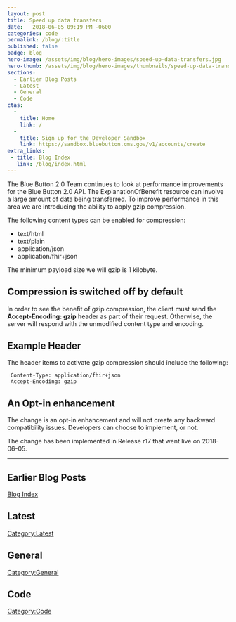 ```yaml
---
layout: post
title: Speed up data transfers
date:   2018-06-05 09:19 PM -0600
categories: code
permalink: /blog/:title
published: false
badge: blog
hero-image: /assets/img/blog/hero-images/speed-up-data-transfers.jpg
hero-thumb: /assets/img/blog/hero-images/thumbnails/speed-up-data-transfers.jpg
sections:
  - Earlier Blog Posts
  - Latest
  - General
  - Code
ctas:
  -
    title: Home
    link: /
  -
    title: Sign up for the Developer Sandbox
    link: https://sandbox.bluebutton.cms.gov/v1/accounts/create
extra_links:
 - title: Blog Index
   link: /blog/index.html
---
```


The Blue Button 2.0 Team continues to look at performance improvements for the Blue Button 2.0 API. The
ExplanationOfBenefit resource can involve a large amount of data being transferred. To improve performance
in this area we are introducing the ability to apply gzip compression.

The following content types can be enabled for compression:

- text/html
- text/plain
- application/json
- application/fhir+json

The minimum payload size we will gzip is 1 kilobyte.

## Compression is switched off by default

In order to see the benefit of gzip compression, the client must send the **Accept-Encoding: gzip** header as part of
their request. Otherwise, the server will respond with the unmodified content type and encoding.

## Example Header

The header items to activate gzip compression should include the following:

     Content-Type: application/fhir+json
     Accept-Encoding: gzip

## An Opt-in enhancement

The change is an opt-in enhancement and will not create any backward compatibility issues. Developers can choose to
implement, or not.

The change has been implemented in Release r17 that went live on 2018-06-05.

---
## Earlier Blog Posts

[Blog Index](/blog/)

## Latest

[Category:Latest](/blog/category/latest.html)

## General
[Category:General](/blog/category/general.html)

## Code
[Category:Code](/blog/category/code.html)
